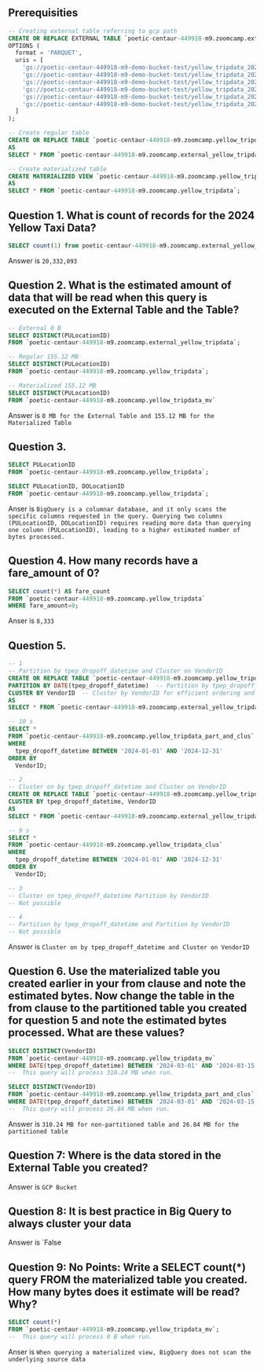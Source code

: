 ## Prerequisities 

```SQL
-- Creating external table referring to gcp path
CREATE OR REPLACE EXTERNAL TABLE `poetic-centaur-449918-m9.zoomcamp.external_yellow_tripdata`
OPTIONS (
  format = 'PARQUET',
  uris = [
    'gs://poetic-centaur-449918-m9-demo-bucket-test/yellow_tripdata_2024-01.parquet',
    'gs://poetic-centaur-449918-m9-demo-bucket-test/yellow_tripdata_2024-02.parquet',
    'gs://poetic-centaur-449918-m9-demo-bucket-test/yellow_tripdata_2024-03.parquet',
    'gs://poetic-centaur-449918-m9-demo-bucket-test/yellow_tripdata_2024-04.parquet',
    'gs://poetic-centaur-449918-m9-demo-bucket-test/yellow_tripdata_2024-05.parquet',
    'gs://poetic-centaur-449918-m9-demo-bucket-test/yellow_tripdata_2024-06.parquet'
  ]
);

-- Create regular table
CREATE OR REPLACE TABLE `poetic-centaur-449918-m9.zoomcamp.yellow_tripdata`
AS
SELECT * FROM `poetic-centaur-449918-m9.zoomcamp.external_yellow_tripdata`;

-- Create materialized table
CREATE MATERIALIZED VIEW `poetic-centaur-449918-m9.zoomcamp.yellow_tripdata_mv`
AS
SELECT * FROM `poetic-centaur-449918-m9.zoomcamp.yellow_tripdata`;
```

## Question 1. What is count of records for the 2024 Yellow Taxi Data?

```SQL
SELECT count(1) from poetic-centaur-449918-m9.zoomcamp.external_yellow_tripdata;
```

Answer is `20,332,093`

## Question 2. What is the estimated amount of data that will be read when this query is executed on the External Table and the Table?

```SQL
-- External 0 B
SELECT DISTINCT(PULocationID)
FROM `poetic-centaur-449918-m9.zoomcamp.external_yellow_tripdata`;

-- Regular 155.12 MB
SELECT DISTINCT(PULocationID)
FROM `poetic-centaur-449918-m9.zoomcamp.yellow_tripdata`;

-- Materialized 155.12 MB
SELECT DISTINCT(PULocationID)
FROM `poetic-centaur-449918-m9.zoomcamp.yellow_tripdata_mv`
```

Answer is `0 MB for the External Table and 155.12 MB for the Materialized Table`

## Question 3. 

```SQL
SELECT PULocationID 
FROM `poetic-centaur-449918-m9.zoomcamp.yellow_tripdata`;

SELECT PULocationID, DOLocationID 
FROM `poetic-centaur-449918-m9.zoomcamp.yellow_tripdata`;
```

Anser is `BigQuery is a columnar database, and it only scans the specific columns requested in the query. Querying two columns (PULocationID, DOLocationID) requires reading more data than querying one column (PULocationID), leading to a higher estimated number of bytes processed.
`

## Question 4. How many records have a fare_amount of 0?

```SQL
SELECT count(*) AS fare_count
FROM `poetic-centaur-449918-m9.zoomcamp.yellow_tripdata`
WHERE fare_amount=0;
```

Anser is `8,333`

## Question 5. 

```SQL
-- 1
-- Partition by tpep_dropoff_datetime and Cluster on VendorID
CREATE OR REPLACE TABLE `poetic-centaur-449918-m9.zoomcamp.yellow_tripdata_part_and_clus`
PARTITION BY DATE(tpep_dropoff_datetime)  -- Partition by tpep_dropoff_datetime
CLUSTER BY VendorID  -- Cluster by VendorID for efficient ordering and filtering
AS
SELECT * FROM `poetic-centaur-449918-m9.zoomcamp.external_yellow_tripdata`;

-- 10 s
SELECT *
FROM `poetic-centaur-449918-m9.zoomcamp.yellow_tripdata_part_and_clus`
WHERE
  tpep_dropoff_datetime BETWEEN '2024-01-01' AND '2024-12-31'
ORDER BY
  VendorID;

-- 2
-- Cluster on by tpep_dropoff_datetime and Cluster on VendorID
CREATE OR REPLACE TABLE `poetic-centaur-449918-m9.zoomcamp.yellow_tripdata_clus`
CLUSTER BY tpep_dropoff_datetime, VendorID
AS
SELECT * FROM `poetic-centaur-449918-m9.zoomcamp.external_yellow_tripdata`;

-- 9 s
SELECT *
FROM `poetic-centaur-449918-m9.zoomcamp.yellow_tripdata_clus`
WHERE
  tpep_dropoff_datetime BETWEEN '2024-01-01' AND '2024-12-31'
ORDER BY
  VendorID;

-- 3
-- Cluster on tpep_dropoff_datetime Partition by VendorID
-- Not possible

-- 4
-- Partition by tpep_dropoff_datetime and Partition by VendorID
-- Not possible
```
Answer is `Cluster on by tpep_dropoff_datetime and Cluster on VendorID`

## Question 6. Use the materialized table you created earlier in your from clause and note the estimated bytes. Now change the table in the from clause to the partitioned table you created for question 5 and note the estimated bytes processed. What are these values?


```SQL
SELECT DISTINCT(VendorID)
FROM `poetic-centaur-449918-m9.zoomcamp.yellow_tripdata_mv`
WHERE DATE(tpep_dropoff_datetime) BETWEEN '2024-03-01' AND '2024-03-15';
--  This query will process 310.24 MB when run. 

SELECT DISTINCT(VendorID)
FROM `poetic-centaur-449918-m9.zoomcamp.yellow_tripdata_part_and_clus`
WHERE DATE(tpep_dropoff_datetime) BETWEEN '2024-03-01' AND '2024-03-15';
--  This query will process 26.84 MB when run. 
```

Answer is `310.24 MB for non-partitioned table and 26.84 MB for the partitioned table`


## Question 7: Where is the data stored in the External Table you created?

Answer is `GCP Bucket`

## Question 8: It is best practice in Big Query to always cluster your data

Answer is `False

## Question 9: No Points: Write a SELECT count(*) query FROM the materialized table you created. How many bytes does it estimate will be read? Why?

```SQL
SELECT count(*)
FROM `poetic-centaur-449918-m9.zoomcamp.yellow_tripdata_mv`;
--  This query will process 0 B when run.
```

Anser is `When querying a materialized view, BigQuery does not scan the underlying source data`

